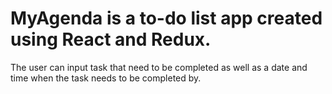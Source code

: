 # MyAgenda is a to-do list app created using React and Redux. 
The user can input task that need to be completed as well as a date and time when the task needs to be completed by.
